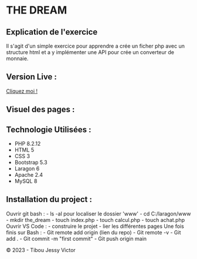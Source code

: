 # THE DREAM

## Explication de l'exercice

Il s'agit d'un simple exercice pour apprendre a crée un ficher php avec un structure html et a y implémenter une API pour crée un converteur de monnaie.

## Version Live :

[Cliquez moi !](#)

## Visuel des pages :

<!-- Soon as possible -->

## Technologie Utilisées :

- PHP 8.2.12
- HTML 5
- CSS 3
- Bootstrap 5.3
- Laragon 6
- Apache 2.4
- MySQL 8

## Installation du project :

Ouvrir git bash : - ls -al pour localiser le dossier 'www' - cd C:/laragon/www - mkdir the_dream - touch index.php - touch calcul.php - touch achat.php
Ouvrir VS Code : - construire le projet - lier les différentes pages
Une fois finis sur Bash : - Git remote add origin (lien du repo) - Git remote -v - Git add . - Git commit -m "first commit" - Git push origin main

&copy; 2023 - Tibou Jessy Victor